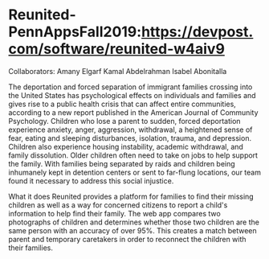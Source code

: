 # Reunited-PennAppsFall2019:https://devpost.com/software/reunited-w4aiv9
Collaborators:
Amany Elgarf
Kamal Abdelrahman
Isabel Abonitalla

The deportation and forced separation of immigrant families crossing into the United States has psychological effects on individuals and families and gives rise to a public health crisis that can affect entire communities, according to a new report published in the American Journal of Community Psychology. Children who lose a parent to sudden, forced deportation experience anxiety, anger, aggression, withdrawal, a heightened sense of fear, eating and sleeping disturbances, isolation, trauma, and depression. Children also experience housing instability, academic withdrawal, and family dissolution. Older children often need to take on jobs to help support the family. With families being separated by raids and children being inhumanely kept in detention centers or sent to far-flung locations, our team found it necessary to address this social injustice.

What it does
Reunited provides a platform for families to find their missing children as well as a way for concerned citizens to report a child's information to help find their family. The web app compares two photographs of children and determines whether those two children are the same person with an accuracy of over 95%. This creates a match between parent and temporary caretakers in order to reconnect the children with their families.


